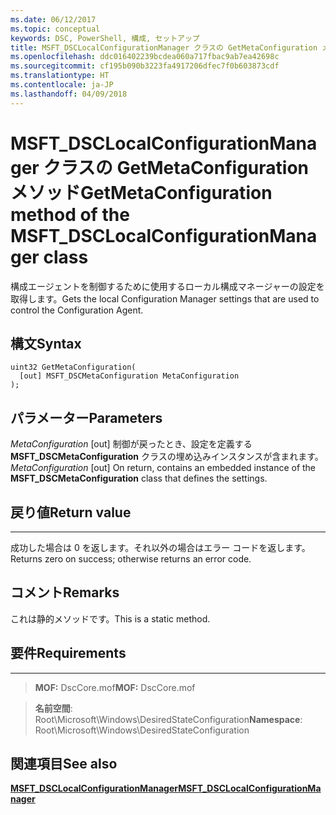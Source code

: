 ```yaml
---
ms.date: 06/12/2017
ms.topic: conceptual
keywords: DSC, PowerShell, 構成, セットアップ
title: MSFT_DSCLocalConfigurationManager クラスの GetMetaConfiguration メソッド
ms.openlocfilehash: ddc016402239bcdea060a717fbac9ab7ea42698c
ms.sourcegitcommit: cf195b090b3223fa4917206dfec7f0b603873cdf
ms.translationtype: HT
ms.contentlocale: ja-JP
ms.lasthandoff: 04/09/2018
---
```

# <a name="getmetaconfiguration-method-of-the-msftdsclocalconfigurationmanager-class"></a><span data-ttu-id="c7643-103">MSFT_DSCLocalConfigurationManager クラスの GetMetaConfiguration メソッド</span><span class="sxs-lookup"><span data-stu-id="c7643-103">GetMetaConfiguration method of the MSFT_DSCLocalConfigurationManager class</span></span>

<span data-ttu-id="c7643-104">構成エージェントを制御するために使用するローカル構成マネージャーの設定を取得します。</span><span class="sxs-lookup"><span data-stu-id="c7643-104">Gets the local Configuration Manager settings that are used to control the Configuration Agent.</span></span>

<a name="syntax"></a><span data-ttu-id="c7643-105">構文</span><span class="sxs-lookup"><span data-stu-id="c7643-105">Syntax</span></span>
------

```mof
uint32 GetMetaConfiguration(
  [out] MSFT_DSCMetaConfiguration MetaConfiguration
);
```

<a name="parameters"></a><span data-ttu-id="c7643-106">パラメーター</span><span class="sxs-lookup"><span data-stu-id="c7643-106">Parameters</span></span>
----------

<span data-ttu-id="c7643-107">*MetaConfiguration* \[out\] 制御が戻ったとき、設定を定義する **MSFT_DSCMetaConfiguration** クラスの埋め込みインスタンスが含まれます。</span><span class="sxs-lookup"><span data-stu-id="c7643-107">*MetaConfiguration* \[out\] On return, contains an embedded instance of the **MSFT_DSCMetaConfiguration** class that defines the settings.</span></span>

## <a name="return-value"></a><span data-ttu-id="c7643-108">戻り値</span><span class="sxs-lookup"><span data-stu-id="c7643-108">Return value</span></span>
------------

<span data-ttu-id="c7643-109">成功した場合は 0 を返します。それ以外の場合はエラー コードを返します。</span><span class="sxs-lookup"><span data-stu-id="c7643-109">Returns zero on success; otherwise returns an error code.</span></span>

## <a name="remarks"></a><span data-ttu-id="c7643-110">コメント</span><span class="sxs-lookup"><span data-stu-id="c7643-110">Remarks</span></span>

<span data-ttu-id="c7643-111">これは静的メソッドです。</span><span class="sxs-lookup"><span data-stu-id="c7643-111">This is a static method.</span></span>

## <a name="requirements"></a><span data-ttu-id="c7643-112">要件</span><span class="sxs-lookup"><span data-stu-id="c7643-112">Requirements</span></span>
------------
><span data-ttu-id="c7643-113">**MOF:** DscCore.mof</span><span class="sxs-lookup"><span data-stu-id="c7643-113">**MOF:** DscCore.mof</span></span>

><span data-ttu-id="c7643-114">**名前空間**: Root\Microsoft\Windows\DesiredStateConfiguration</span><span class="sxs-lookup"><span data-stu-id="c7643-114">**Namespace**: Root\Microsoft\Windows\DesiredStateConfiguration</span></span>


## <a name="see-also"></a><span data-ttu-id="c7643-115">関連項目</span><span class="sxs-lookup"><span data-stu-id="c7643-115">See also</span></span>


[<span data-ttu-id="c7643-116">**MSFT_DSCLocalConfigurationManager**</span><span class="sxs-lookup"><span data-stu-id="c7643-116">**MSFT_DSCLocalConfigurationManager**</span></span>](msft-dsclocalconfigurationmanager.md)